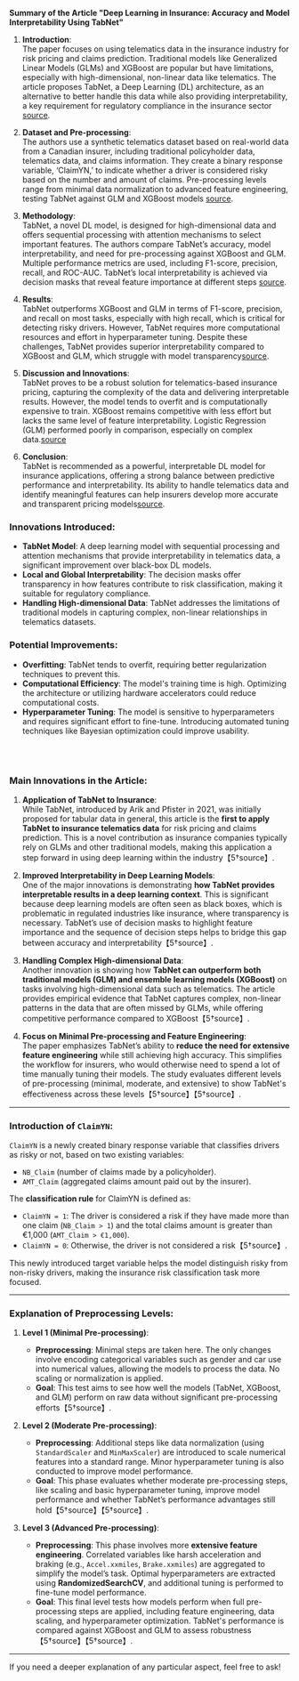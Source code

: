 **Summary of the Article "Deep Learning in Insurance: Accuracy and Model Interpretability Using TabNet"**

1. **Introduction**:  
   The paper focuses on using telematics data in the insurance industry for risk pricing and claims prediction. Traditional models like Generalized Linear Models (GLMs) and XGBoost are popular but have limitations, especially with high-dimensional, non-linear data like telematics. The article proposes TabNet, a Deep Learning (DL) architecture, as an alternative to better handle this data while also providing interpretability, a key requirement for regulatory compliance in the insurance sector [source](https://www.sciencedirect.com/science/article/pii/S0957417423000441).

2. **Dataset and Pre-processing**:  
   The authors use a synthetic telematics dataset based on real-world data from a Canadian insurer, including traditional policyholder data, telematics data, and claims information. They create a binary response variable, ‘ClaimYN,’ to indicate whether a driver is considered risky based on the number and amount of claims. Pre-processing levels range from minimal data normalization to advanced feature engineering, testing TabNet against GLM and XGBoost models [source](https://www.sciencedirect.com/science/article/pii/S0957417423000441).

3. **Methodology**:  
   TabNet, a novel DL model, is designed for high-dimensional data and offers sequential processing with attention mechanisms to select important features. The authors compare TabNet’s accuracy, model interpretability, and need for pre-processing against XGBoost and GLM. Multiple performance metrics are used, including F1-score, precision, recall, and ROC-AUC. TabNet’s local interpretability is achieved via decision masks that reveal feature importance at different steps [source](https://www.sciencedirect.com/science/article/pii/S0957417423000441).

4. **Results**:  
   TabNet outperforms XGBoost and GLM in terms of F1-score, precision, and recall on most tasks, especially with high recall, which is critical for detecting risky drivers. However, TabNet requires more computational resources and effort in hyperparameter tuning. Despite these challenges, TabNet provides superior interpretability compared to XGBoost and GLM, which struggle with model transparency[source](https://www.sciencedirect.com/science/article/pii/S0957417423000441).

5. **Discussion and Innovations**:  
   TabNet proves to be a robust solution for telematics-based insurance pricing, capturing the complexity of the data and delivering interpretable results. However, the model tends to overfit and is computationally expensive to train. XGBoost remains competitive with less effort but lacks the same level of feature interpretability. Logistic Regression (GLM) performed poorly in comparison, especially on complex data.[source](https://www.sciencedirect.com/science/article/pii/S0957417423000441)

6. **Conclusion**:  
   TabNet is recommended as a powerful, interpretable DL model for insurance applications, offering a strong balance between predictive performance and interpretability. Its ability to handle telematics data and identify meaningful features can help insurers develop more accurate and transparent pricing models[source](https://www.sciencedirect.com/science/article/pii/S0957417423000441).

### Innovations Introduced:
- **TabNet Model**: A deep learning model with sequential processing and attention mechanisms that provide interpretability in telematics data, a significant improvement over black-box DL models.
- **Local and Global Interpretability**: The decision masks offer transparency in how features contribute to risk classification, making it suitable for regulatory compliance.
- **Handling High-dimensional Data**: TabNet addresses the limitations of traditional models in capturing complex, non-linear relationships in telematics datasets.

### Potential Improvements:
- **Overfitting**: TabNet tends to overfit, requiring better regularization techniques to prevent this.
- **Computational Efficiency**: The model's training time is high. Optimizing the architecture or utilizing hardware accelerators could reduce computational costs.
- **Hyperparameter Tuning**: The model is sensitive to hyperparameters and requires significant effort to fine-tune. Introducing automated tuning techniques like Bayesian optimization could improve usability.



<br><br>


### Main Innovations in the Article:

1. **Application of TabNet to Insurance**:  
   While TabNet, introduced by Arik and Pfister in 2021, was initially proposed for tabular data in general, this article is the **first to apply TabNet to insurance telematics data** for risk pricing and claims prediction. This is a novel contribution as insurance companies typically rely on GLMs and other traditional models, making this application a step forward in using deep learning within the industry【5†source】.

2. **Improved Interpretability in Deep Learning Models**:  
   One of the major innovations is demonstrating **how TabNet provides interpretable results in a deep learning context**. This is significant because deep learning models are often seen as black boxes, which is problematic in regulated industries like insurance, where transparency is necessary. TabNet’s use of decision masks to highlight feature importance and the sequence of decision steps helps to bridge this gap between accuracy and interpretability【5†source】.

3. **Handling Complex High-dimensional Data**:  
   Another innovation is showing how **TabNet can outperform both traditional models (GLM) and ensemble learning models (XGBoost)** on tasks involving high-dimensional data such as telematics. The article provides empirical evidence that TabNet captures complex, non-linear patterns in the data that are often missed by GLMs, while offering competitive performance compared to XGBoost【5†source】.

4. **Focus on Minimal Pre-processing and Feature Engineering**:  
   The paper emphasizes TabNet’s ability to **reduce the need for extensive feature engineering** while still achieving high accuracy. This simplifies the workflow for insurers, who would otherwise need to spend a lot of time manually tuning their models. The study evaluates different levels of pre-processing (minimal, moderate, and extensive) to show TabNet's effectiveness across these levels【5†source】【5†source】.

---

### Introduction of `ClaimYN`:

`ClaimYN` is a newly created binary response variable that classifies drivers as risky or not, based on two existing variables:
- `NB_Claim` (number of claims made by a policyholder).
- `AMT_Claim` (aggregated claims amount paid out by the insurer).

The **classification rule** for ClaimYN is defined as:
- `ClaimYN = 1`: The driver is considered a risk if they have made more than one claim (`NB_Claim > 1`) and the total claims amount is greater than €1,000 (`AMT_Claim > €1,000`).
- `ClaimYN = 0`: Otherwise, the driver is not considered a risk【5†source】.

This newly introduced target variable helps the model distinguish risky from non-risky drivers, making the insurance risk classification task more focused.

---

### Explanation of Preprocessing Levels:

1. **Level 1 (Minimal Pre-processing)**:
   - **Preprocessing**: Minimal steps are taken here. The only changes involve encoding categorical variables such as gender and car use into numerical values, allowing the models to process the data. No scaling or normalization is applied.
   - **Goal**: This test aims to see how well the models (TabNet, XGBoost, and GLM) perform on raw data without significant pre-processing efforts【5†source】.

2. **Level 2 (Moderate Pre-processing)**:
   - **Preprocessing**: Additional steps like data normalization (using `StandardScaler` and `MinMaxScaler`) are introduced to scale numerical features into a standard range. Minor hyperparameter tuning is also conducted to improve model performance.
   - **Goal**: This phase evaluates whether moderate pre-processing steps, like scaling and basic hyperparameter tuning, improve model performance and whether TabNet’s performance advantages still hold【5†source】【5†source】.

3. **Level 3 (Advanced Pre-processing)**:
   - **Preprocessing**: This phase involves more **extensive feature engineering**. Correlated variables like harsh acceleration and braking (e.g., `Accel.xxmiles`, `Brake.xxmiles`) are aggregated to simplify the model’s task. Optimal hyperparameters are extracted using **RandomizedSearchCV**, and additional tuning is performed to fine-tune model performance.
   - **Goal**: This final level tests how models perform when full pre-processing steps are applied, including feature engineering, data scaling, and hyperparameter optimization. TabNet's performance is compared against XGBoost and GLM to assess robustness【5†source】【5†source】.

---

If you need a deeper explanation of any particular aspect, feel free to ask!
